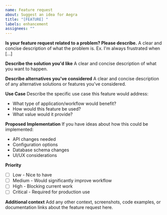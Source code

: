 ```yaml
---
name: Feature request
about: Suggest an idea for Aegra
title: "[FEATURE] "
labels: enhancement
assignees: ""
---
```


**Is your feature request related to a problem? Please describe.**
A clear and concise description of what the problem is. Ex. I'm always frustrated when [...]

**Describe the solution you'd like**
A clear and concise description of what you want to happen.

**Describe alternatives you've considered**
A clear and concise description of any alternative solutions or features you've considered.

**Use Case**
Describe the specific use case this feature would address:

- What type of application/workflow would benefit?
- How would this feature be used?
- What value would it provide?

**Proposed Implementation**
If you have ideas about how this could be implemented:

- API changes needed
- Configuration options
- Database schema changes
- UI/UX considerations

**Priority**

- [ ] Low - Nice to have
- [ ] Medium - Would significantly improve workflow
- [ ] High - Blocking current work
- [ ] Critical - Required for production use

**Additional context**
Add any other context, screenshots, code examples, or documentation links about the feature request here.
